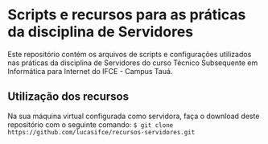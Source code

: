 # Scripts e recursos para as práticas da disciplina de Servidores

Este repositório contém os arquivos de scripts e configurações utilizados nas práticas da disciplina de Servidores do curso Técnico Subsequente em Informática para Internet do IFCE - Campus Tauá.

## Utilização dos recursos

Na sua máquina virtual configurada como servidora, faça o download deste repositório com o seguinte comando: `$ git clone https://github.com/lucasifce/recursos-servidores.git`
